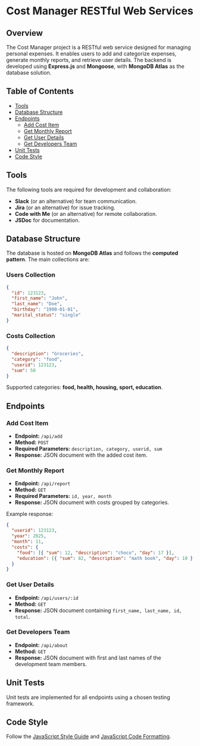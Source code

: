 # Cost Manager RESTful Web Services

## Overview
The Cost Manager project is a RESTful web service designed for managing personal expenses. It enables users to add and categorize expenses, generate monthly reports, and retrieve user details. The backend is developed using **Express.js** and **Mongoose**, with **MongoDB Atlas** as the database solution.

## Table of Contents
- [Tools](#tools)
- [Database Structure](#database-structure)
- [Endpoints](#endpoints)
    - [Add Cost Item](#add-cost-item)
    - [Get Monthly Report](#get-monthly-report)
    - [Get User Details](#get-user-details)
    - [Get Developers Team](#get-developers-team)
- [Unit Tests](#unit-tests)
- [Code Style](#code-style)


## Tools
The following tools are required for development and collaboration:
- **Slack** (or an alternative) for team communication.
- **Jira** (or an alternative) for issue tracking.
- **Code with Me** (or an alternative) for remote collaboration.
- **JSDoc** for documentation.

## Database Structure
The database is hosted on **MongoDB Atlas** and follows the **computed pattern**. The main collections are:

### Users Collection
```json
{
  "id": 123123,
  "first_name": "John",
  "last_name": "Doe",
  "birthday": "1990-01-01",
  "marital_status": "single"
}
```

### Costs Collection
```json
{
  "description": "Groceries",
  "category": "food",
  "userid": 123123,
  "sum": 50
}
```

Supported categories: **food, health, housing, sport, education**.

## Endpoints
### Add Cost Item
- **Endpoint:** `/api/add`
- **Method:** `POST`
- **Required Parameters:** `description, category, userid, sum`
- **Response:** JSON document with the added cost item.

### Get Monthly Report
- **Endpoint:** `/api/report`
- **Method:** `GET`
- **Required Parameters:** `id, year, month`
- **Response:** JSON document with costs grouped by categories.

Example response:
```json
{
  "userid": 123123,
  "year": 2025,
  "month": 11,
  "costs": {
    "food": [{ "sum": 12, "description": "choco", "day": 17 }],
    "education": [{ "sum": 82, "description": "math book", "day": 10 }]
  }
}
```

### Get User Details
- **Endpoint:** `/api/users/:id`
- **Method:** `GET`
- **Response:** JSON document containing `first_name, last_name, id, total`.

### Get Developers Team
- **Endpoint:** `/api/about`
- **Method:** `GET`
- **Response:** JSON document with first and last names of the development team members.

## Unit Tests
Unit tests are implemented for all endpoints using a chosen testing framework.

## Code Style
Follow the [JavaScript Style Guide](http://www.abelski.com/courses/stylejs/languagerules.pdf) and [JavaScript Code Formatting](http://www.abelski.com/courses/stylejs/stylerules.pdf).

